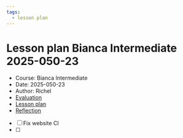 ```yaml
---
tags:
  - lesson plan
---
```


# Lesson plan Bianca Intermediate 2025-050-23

- Course: Bianca Intermediate
- Date: 2025-050-23
- Author: Richel
- [Evaluation](../../evaluations/20250523/README.md)
- [Lesson plan](../../lesson_plans/20250523/20250523_richel.md)
- [Reflection](../../reflections/20250523/20250523_richel.md)

- [ ] Fix website CI
- [ ]
